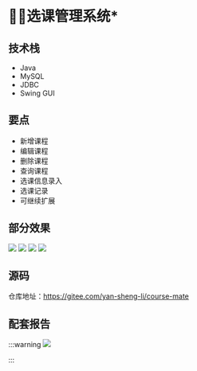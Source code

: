 # 👩‍🎓选课管理系统*
<MyGlobalComponent />

## 技术栈
- Java
- MySQL
- JDBC
- Swing GUI

## 要点
- 新增课程
- 编辑课程
- 删除课程
- 查询课程
- 选课信息录入
- 选课记录
- 可继续扩展


## 部分效果
![](http://cdn.qiniu.liyansheng.top/img/20240704011654.png)
![](http://cdn.qiniu.liyansheng.top/img/20240704011709.png)
![](http://cdn.qiniu.liyansheng.top/img/20240704011725.png)
![](http://cdn.qiniu.liyansheng.top/img/20240704011737.png)

## 源码
<PasswordProtected>

仓库地址：https://gitee.com/yan-sheng-li/course-mate

</PasswordProtected>


## 配套报告
:::warning
![](http://cdn.qiniu.liyansheng.top/img/20240704124812.png)

:::
<PaymentButton :productId="133" :buttonText="'点我获取-报告'"/>